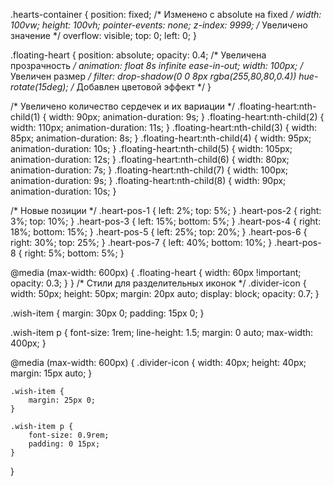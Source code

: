 <script>
  document.getElementById('weddingForm').addEventListener('submit', function(e) {
    e.preventDefault();
    fetch(this.action, {
      method: 'POST',
      body: new FormData(this),
      headers: { 'Accept': 'application/json' }
    })
    .then(response => alert('Спасибо! Ваш ответ сохранён.'))
    .catch(error => alert('Ошибка! Попробуйте ещё раз.'));
  });
</script>

.hearts-container {
    position: fixed; /* Изменено с absolute на fixed */
    width: 100vw;
    height: 100vh;
    pointer-events: none;
    z-index: 9999; /* Увеличено значение */
    overflow: visible;
    top: 0;
    left: 0;
}

.floating-heart {
    position: absolute;
    opacity: 0.4; /* Увеличена прозрачность */
    animation: float 8s infinite ease-in-out;
    width: 100px; /* Увеличен размер */
    filter: 
        drop-shadow(0 0 8px rgba(255,80,80,0.4)) 
        hue-rotate(15deg); /* Добавлен цветовой эффект */
}

/* Увеличено количество сердечек и их вариации */
.floating-heart:nth-child(1) { width: 90px; animation-duration: 9s; }
.floating-heart:nth-child(2) { width: 110px; animation-duration: 11s; }
.floating-heart:nth-child(3) { width: 85px; animation-duration: 8s; }
.floating-heart:nth-child(4) { width: 95px; animation-duration: 10s; }
.floating-heart:nth-child(5) { width: 105px; animation-duration: 12s; }
.floating-heart:nth-child(6) { width: 80px; animation-duration: 7s; }
.floating-heart:nth-child(7) { width: 100px; animation-duration: 9s; }
.floating-heart:nth-child(8) { width: 90px; animation-duration: 10s; }

/* Новые позиции */
.heart-pos-1 { left: 2%; top: 5%; }
.heart-pos-2 { right: 3%; top: 10%; }
.heart-pos-3 { left: 15%; bottom: 5%; }
.heart-pos-4 { right: 18%; bottom: 15%; }
.heart-pos-5 { left: 25%; top: 20%; }
.heart-pos-6 { right: 30%; top: 25%; }
.heart-pos-7 { left: 40%; bottom: 10%; }
.heart-pos-8 { right: 5%; bottom: 5%; }

@media (max-width: 600px) {
    .floating-heart { 
        width: 60px !important; 
        opacity: 0.3;
    }
}
/* Стили для разделительных иконок */
.divider-icon {
    width: 50px;
    height: 50px;
    margin: 20px auto;
    display: block;
    opacity: 0.7;
}

.wish-item {
    margin: 30px 0;
    padding: 15px 0;
}

.wish-item p {
    font-size: 1rem;
    line-height: 1.5;
    margin: 0 auto;
    max-width: 400px;
}

@media (max-width: 600px) {
    .divider-icon {
        width: 40px;
        height: 40px;
        margin: 15px auto;
    }
    
    .wish-item {
        margin: 25px 0;
    }
    
    .wish-item p {
        font-size: 0.9rem;
        padding: 0 15px;
    }
}
